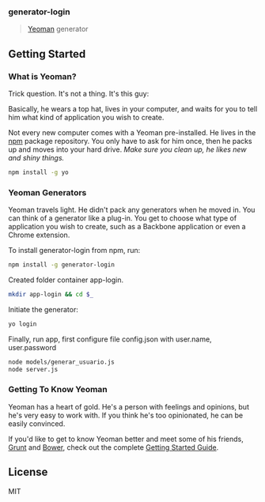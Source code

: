 ### generator-login

> [Yeoman](http://yeoman.io) generator

## Getting Started

### What is Yeoman?

Trick question. It's not a thing. It's this guy:

Basically, he wears a top hat, lives in your computer, and waits for you to tell him what kind of application you wish to create.

Not every new computer comes with a Yeoman pre-installed. He lives in the [npm](https://npmjs.org) package repository. You only have to ask for him once, then he packs up and moves into your hard drive. *Make sure you clean up, he likes new and shiny things.*

```bash
npm install -g yo
```

### Yeoman Generators

Yeoman travels light. He didn't pack any generators when he moved in. You can think of a generator like a plug-in. You get to choose what type of application you wish to create, such as a Backbone application or even a Chrome extension.

To install generator-login from npm, run:

```bash
npm install -g generator-login
```

Created folder container app-login.
```bash
mkdir app-login && cd $_
```

Initiate the generator:

```bash
yo login
```

Finally, run app, first configure file config.json with user.name, user.password
```bash
node models/generar_usuario.js
node server.js
```

### Getting To Know Yeoman

Yeoman has a heart of gold. He's a person with feelings and opinions, but he's very easy to work with. If you think he's too opinionated, he can be easily convinced.

If you'd like to get to know Yeoman better and meet some of his friends, [Grunt](http://gruntjs.com) and [Bower](http://bower.io), check out the complete [Getting Started Guide](https://github.com/yeoman/yeoman/wiki/Getting-Started).


## License

MIT
